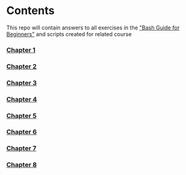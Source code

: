 # Contents
This repo will contain answers to all exercises in the ["Bash Guide for Beginners"](https://tldp.org/LDP/Bash-Beginners-Guide/Bash-Beginners-Guide.pdf) and scripts created for related course

### [Chapter 1](/exercises-bash/exercises-1.md)
### [Chapter 2](/exercises-bash/exercises-2.md)
### [Chapter 3](/exercises-bash/exercises-3.md)
### [Chapter 4](/exercises-bash/exercises-4.md)
### [Chapter 5](/exercises-bash/exercises-5.md)
### [Chapter 6](/exercises-bash/exercises-6.md)
### [Chapter 7](/exercises-bash/exercises-7.md)
### [Chapter 8](/exercises-bash/exercises-8.md)